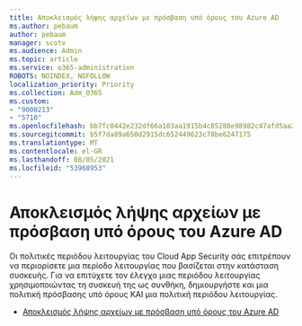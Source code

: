 ```yaml
---
title: Αποκλεισμός λήψης αρχείων με πρόσβαση υπό όρους του Azure AD
ms.author: pebaum
author: pebaum
manager: scotv
ms.audience: Admin
ms.topic: article
ms.service: o365-administration
ROBOTS: NOINDEX, NOFOLLOW
localization_priority: Priority
ms.collection: Adm_O365
ms.custom:
- "9000213"
- "5710"
ms.openlocfilehash: bb7fc0442e232df66a103aa1915b4c85280e98982c47afd5aa2cfbb50136fb0f
ms.sourcegitcommit: b5f7da89a650d2915dc652449623c78be6247175
ms.translationtype: MT
ms.contentlocale: el-GR
ms.lasthandoff: 08/05/2021
ms.locfileid: "53968953"
---
```

# <a name="block-file-download-with-azure-ad-conditional-access"></a>Αποκλεισμός λήψης αρχείων με πρόσβαση υπό όρους του Azure AD

Οι πολιτικές περιόδου λειτουργίας του Cloud App Security σάς επιτρέπουν να περιορίσετε μια περίοδο λειτουργίας που βασίζεται στην κατάσταση συσκευής. Για να επιτύχετε τον έλεγχο μιας περιόδου λειτουργίας χρησιμοποιώντας τη συσκευή της ως συνθήκη, δημιουργήστε και μια πολιτική πρόσβασης υπό όρους ΚΑΙ μια πολιτική περιόδου λειτουργίας.

- [Αποκλεισμός λήψης αρχείων με πρόσβαση υπό όρους του Azure AD](https://docs.microsoft.com/cloud-app-security/use-case-proxy-block-session-aad#create-a-block-download-policy-for-unmanaged-devices)
